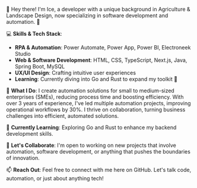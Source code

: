 👋 Hey there! I'm Ice, a developer with a unique background in Agriculture & Landscape Design, now specializing in software development and automation. 🌿

💻 **Skills & Tech Stack**:
- **RPA & Automation**: Power Automate, Power App, Power BI, Electroneek Studio
- **Web & Software Development**: HTML, CSS, TypeScript, Next.js, Java, Spring Boot, MySQL
- **UX/UI Design**: Crafting intuitive user experiences
- **Learning**: Currently diving into Go and Rust to expand my toolkit 🚀

🔧 **What I Do**:
I create automation solutions for small to medium-sized enterprises (SMEs), reducing process time and boosting efficiency. With over 3 years of experience, I've led multiple automation projects, improving operational workflows by 30%. I thrive on collaboration, turning business challenges into efficient, automated solutions.

🌱 **Currently Learning**:
Exploring Go and Rust to enhance my backend development skills.

💬 **Let's Collaborate**:
I'm open to working on new projects that involve automation, software development, or anything that pushes the boundaries of innovation.

📫 **Reach Out**:
Feel free to connect with me here on GitHub. Let's talk code, automation, or just about anything tech!

<!---
anupongpk/anupongpk is a ✨ special ✨ repository because its `README.md` (this file) appears on your GitHub profile.
You can click the Preview link to take a look at your changes.
--->
